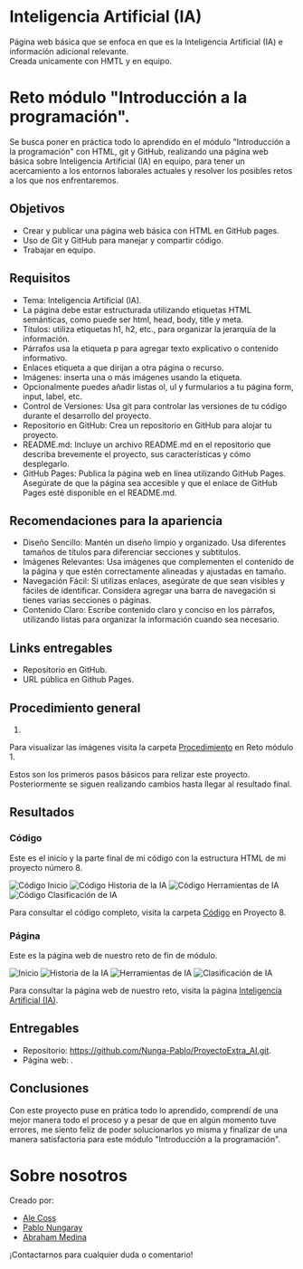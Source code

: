 # Inteligencia Artificial (IA)

Página web básica que se enfoca en que es la Inteligencia Artificial (IA) e información adicional relevante.<br>
Creada unicamente con HMTL y en equipo.

# Reto módulo "Introducción a la programación".

Se busca poner en práctica todo lo aprendido en el módulo "Introducción a la programación" con HTML, git y GitHub, realizando una página web básica sobre Inteligencia Artificial (IA) en equipo, para tener un acercamiento a los entornos laborales actuales y resolver los posibles retos a los que nos enfrentaremos.

## Objetivos
- Crear y publicar una página web básica con HTML en GitHub pages.
- Uso de Git y GitHub para manejar y compartir código.
- Trabajar en equipo.

## Requisitos
- Tema: Inteligencia Artificial (IA).
- La página debe estar estructurada utilizando etiquetas HTML semánticas, como puede ser html, head, body, title y meta.
- Títulos: utiliza etiquetas h1, h2, etc., para organizar la jerarquía de la información.
- Párrafos usa la etiqueta p para agregar texto explicativo o contenido informativo.
- Enlaces etiqueta a que dirijan a otra página o recurso.
- Imágenes: inserta una o más imágenes usando la etiqueta.
- Opcionalmente puedes añadir listas ol, ul y furmularios a tu página form, input, label, etc.
- Control de Versiones: Usa git para controlar las versiones de tu código durante el desarrollo del proyecto.
- Repositorio en GitHub: Crea un repositorio en GitHub para alojar tu proyecto.
- README.md: Incluye un archivo README.md en el repositorio que describa brevemente el proyecto, sus características y cómo desplegarlo.
- GitHub Pages: Publica la página web en línea utilizando GitHub Pages. Asegúrate de que la página sea accesible y que el enlace de GitHub Pages esté disponible en el README.md.

## Recomendaciones para la apariencia
- Diseño Sencillo: Mantén un diseño limpio y organizado. Usa diferentes tamaños de títulos para diferenciar secciones y subtítulos.
- Imágenes Relevantes: Usa imágenes que complementen el contenido de la página y que estén correctamente alineadas y ajustadas en tamaño.
- Navegación Fácil: Si utilizas enlaces, asegúrate de que sean visibles y fáciles de identificar. Considera agregar una barra de navegación si tienes varias secciones o páginas.
- Contenido Claro: Escribe contenido claro y conciso en los párrafos, utilizando listas para organizar la información cuando sea necesario.

## Links entregables
- Repositorio en GitHub.
- URL pública en Github Pages.

## Procedimiento general

1. 

Para visualizar las imágenes visita la carpeta [Procedimiento](https://drive.google.com/drive/folders/1Cjopn4eO1heUG7vCDyOsl3cpXsG58dnv?usp=sharing) en Reto módulo 1.

Estos son los primeros pasos básicos para relizar este proyecto. Posteriormente se siguen realizando cambios hasta llegar al resultado final.

## Resultados

### Código

Este es el inicio y la parte final de mi código con la estructura HTML de mi proyecto número 8.

![Código Inicio]()
![Código Historia de la IA]()
![Código Herramientas de IA]()
![Código Clasificación de IA]()

Para consultar el código completo, visita la carpeta [Código]() en Proyecto 8.

### Página

Este es la página web de nuestro reto de fin de módulo.

![Inicio]()
![Historia de la IA]()
![Herramientas de IA]()
![Clasificación de IA]()

Para consultar la página web de nuestro reto, visita la página [Inteligencia Artificial (IA)]().

## Entregables

- Repositorio: https://github.com/Nunga-Pablo/ProyectoExtra_AI.git.
- Página web: .

## Conclusiones

Con este proyecto puse en prática todo lo aprendido, comprendí de una mejor manera todo el proceso y a pesar de que en algún momento tuve errores, me siento feliz de poder solucionarlos yo misma y finalizar de una manera satisfactoria para este módulo "Introducción a la programación".

# Sobre nosotros

Creado por:
- [Ale Coss](https://github.com/alexa-coss)
- [Pablo Nungaray](https://github.com/Nunga-Pablo)
- [Abraham Medina](https://github.com/AbrahamMDN)

¡Contactarnos para cualquier duda o comentario!
